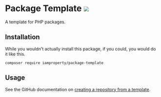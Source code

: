 # Package Template ![](https://github.com/jmsfwk/package-template/workflows/Tests/badge.svg)

A template for PHP packages.

## Installation

While you wouldn't actually install this package, if you could, you would 
do it like this.

```shell script
composer require iamproperty/package-template
```

## Usage

See the GitHub documentation on [creating a repository from a template][creating-a-repository-from-a-template].

[creating-a-repository-from-a-template]: https://docs.github.com/en/free-pro-team@latest/github/creating-cloning-and-archiving-repositories/creating-a-repository-from-a-template#creating-a-repository-from-a-template
